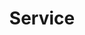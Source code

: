 ---
title: "Service"
description: "this is meta description"
draft: false
bg_image: "images/featue-bg.webp"
---